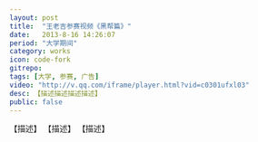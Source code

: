 ```yaml
---
layout: post
title:  "王老吉参赛视频《黑帮篇》"
date:   2013-8-16 14:26:07
period: "大学期间"
category: works
icon: code-fork
gitrepo: 
tags: [大学, 参赛, 广告]
video: "http://v.qq.com/iframe/player.html?vid=c0301ufxl03"
desc: 【描述描述描述描述】
public: false
---
```

【描述】
<tcvideo src="http://v.qq.com/iframe/player.html?vid=c0301ufxl03"></tcvideo>
【描述】
<tcvideo src="http://v.qq.com/iframe/player.html?vid=c0301ufxl03"></tcvideo>
<tcvideo src="http://v.qq.com/iframe/player.html?vid=c0301ufxl03"></tcvideo>
<tcvideo src="http://v.qq.com/iframe/player.html?vid=c0301ufxl03"></tcvideo>
<tcvideo src="http://v.qq.com/iframe/player.html?vid=c0301ufxl03"></tcvideo>
<tcvideo src="http://v.qq.com/iframe/player.html?vid=c0301ufxl03"></tcvideo>
【描述】